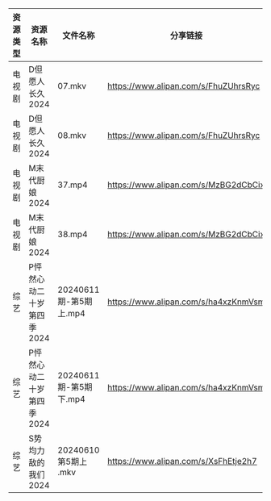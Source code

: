 | 资源类型 | 资源名称            | 文件名称               | 分享链接                                 | 更新时间                |
| ---- | --------------- | ------------------ | ------------------------------------ | ------------------- |
| 电视剧  | D但愿人长久2024      | 07.mkv             | https://www.alipan.com/s/FhuZUhrsRyc | 2024-06-11 00:05:12 |
| 电视剧  | D但愿人长久2024      | 08.mkv             | https://www.alipan.com/s/FhuZUhrsRyc | 2024-06-11 00:05:11 |
| 电视剧  | M末代厨娘2024       | 37.mp4             | https://www.alipan.com/s/MzBG2dCbCix | 2024-06-11 14:05:42 |
| 电视剧  | M末代厨娘2024       | 38.mp4             | https://www.alipan.com/s/MzBG2dCbCix | 2024-06-11 14:05:42 |
| 综艺   | P怦然心动二十岁第四季2024 | 20240611期-第5期上.mp4 | https://www.alipan.com/s/ha4xzKnmVsm | 2024-06-11 14:08:29 |
| 综艺   | P怦然心动二十岁第四季2024 | 20240611期-第5期下.mp4 | https://www.alipan.com/s/ha4xzKnmVsm | 2024-06-11 14:08:29 |
| 综艺   | S势均力敌的我们2024    | 20240610第5期上 .mkv  | https://www.alipan.com/s/XsFhEtje2h7 | 2024-06-11 08:07:34 |
